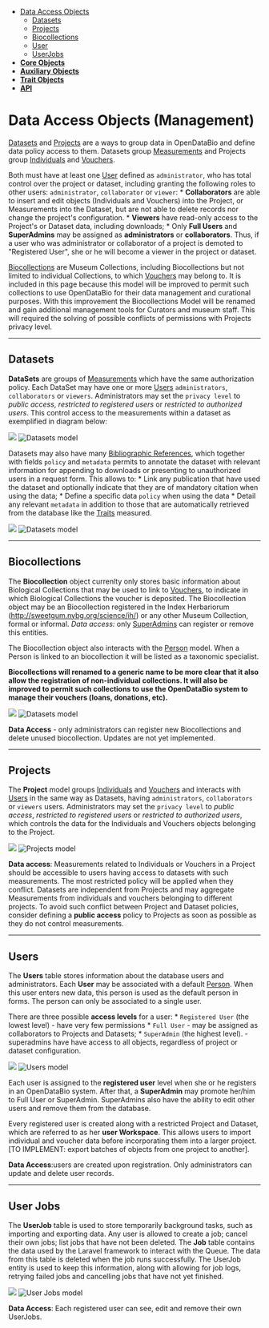 * [Data Access Objects](#)
  * [Datasets](#datasets)
  * [Projects](#projects)
  * [Biocollections](#biocollections)
  * [User](#users)      
  * [UserJobs](#jobs)      
* [**Core Objects**](Core-Objects)
* [**Auxiliary Objects**](Auxiliary-Objects)
* [**Trait Objects**](Trait-Objects)
* [**API**](API)

# Data Access Objects (Management)

[Datasets](#datasets) and [Projects](#projects) are a ways to group data in OpenDataBio and define data policy access to them. Datasets group [Measurements](Trait-Objects#measurements) and Projects group [Individuals](Core-Objects#individuals) and [Vouchers](Core-Objects#vouchers).

Both must have at least one [User](#users) defined as `administrator`, who has total control over the project or dataset, including granting the following roles to other users: `administrator`, `collaborator` or `viewer`:
    * **Collaborators** are able to insert and edit objects (Individuals and Vouchers) into the Project, or Measurements into the Dataset, but are not able to delete records nor change the project's configuration.
    * **Viewers** have read-only access to the Project's or Dataset data, including downloads;
    * Only **Full Users** and **SuperAdmins** may be assigned as **administrators** or **collaborators**. Thus, if a user who was administrator or collaborator of a project is demoted to "Registered User", she or he will become a viewer in the project or dataset.

[Biocollections](#biocollections) are Museum Collections, including Biocollections but not limited to individual Collections, to which [Vouchers](Core-Objects#vouchers) may belong to. It is included in this page because this model will be improved to permit such collections to use OpenDataBio for their data management and curational purposes. With this improvement the Biocollections Model will be renamed and gain additional management tools for Curators and museum staff. This will required the solving of possible conflicts of permissions with Projects privacy level.


<a name="datasets"></a>
***
## Datasets
**DataSets** are groups of [Measurements](Trait-Objects#measurements) which have the same authorization policy. Each DataSet may have one or more [Users](#users)  `administrators`, `collaborators` or `viewers`. Administrators may set the `privacy level` to *public access*, *restricted to registered users* or *restricted to authorized users*. This control access to the measurements within a dataset as exemplified in diagram below:

![](https://github.com/opendatabio/datamodel/blob/master/dataset_model.png)
<img src="{{ asset('images/docs/dataset_model.png') }}" alt="Datasets model" with=350>

Datasets may also have many [Bibliographic References](Auxiliary-Objects#bibreferences), which together with fields `policy` and `metadata` permits to annotate the dataset with relevant information for appending to downloads or presenting to unauthorized users in a request form. This allows to:
    * Link any publication that have used the dataset and optionally indicate that they are of mandatory citation when using the data;
    * Define a specific data `policy` when using the data
    * Detail any relevant `metadata` in addition to those that are automatically retrieved from the database like the [Traits](Trait-Objects#traits) measured.


![](https://github.com/opendatabio/datamodel/blob/master/dataset_bibreference.png)
<img src="{{ asset('images/docs/dataset_bibreference.png') }}" alt="Datasets model" with=350>


<a name="biocollections"></a>
***
## Biocollections
The **Biocollection** object currenlty only stores basic information about Biological Collections that may be used to link to [Vouchers](Core-Objects#voucher), to indicate in which Biological Collections the voucher is deposited. The Biocollection object may be an Biocollection registered in the Index Herbariorum (http://sweetgum.nybg.org/science/ih/) or any other Museum Collection, formal or informal.  *Data access:* only [SuperAdmins](#users) can register or remove this entities.

The Biocollection object also interacts with the [Person](Auxiliary-Objects#persons) model. When a Person is linked to an biocollection it will be listed as a taxonomic specialist.

**Biocollections will renamed to a generic name to be more clear that it also allow the registration of non-individual collections. It will also be improved to permit such collections to use the OpenDataBio system to manage their vouchers (loans, donations, etc).**


![](https://github.com/opendatabio/datamodel/blob/master/biocollections_model.png)
<img src="{{ asset('images/docs/biocollections_model.png') }}" alt="Datasets model" with=350>


**Data Access** - only administrators can register new Biocollections and delete unused biocollection. Updates are not yet implemented.

<a name="projects"></a>
***
## Projects
The **Project** model groups [Individuals](Core-Objects#individuals) and [Vouchers](Core-Objects#vouchers) and interacts with [Users](#users) in the same way as Datasets, having  `administrators`, `collaborators` or `viewers` users. Administrators may set the `privacy level` to *public access*, *restricted to registered users* or *restricted to authorized users*, which controls the data for the Individuals and Vouchers objects belonging to the Project.


![](https://github.com/opendatabio/datamodel/blob/master/project_model.png)
<img src="{{ asset('images/docs/project_model.png') }}" alt="Projects model" with=350>


**Data access**: Measurements related to Individuals or Vouchers in a Project should be accessible to users having access to datasets with such measurements. The most restricted policy will be applied when they conflict. Datasets are independent from Projects and may aggregate Measurements from individuals and vouchers belonging to different projects. To avoid such conflict between Project and Dataset policies, consider defining a **public access**  policy to Projects as soon as possible as they do not control measurements.


<a name="users"></a>
***
## Users
The **Users** table stores information about the database users and administrators. Each **User** may be associated with a default [Person](Auxiliary-Objects#persons). When this user enters new data, this person is used as the default person in forms. The person can only be associated to a single user.

There are three possible **access levels** for a user:
    * `Registered User` (the lowest level) - have very few permissions
    * `Full User` - may be assigned as collaborators to Projects and Datasets;
    * `SuperAdmin` (the highest level). - superadmins have have access to all objects, regardless of project or dataset configuration.


![](https://github.com/opendatabio/datamodel/blob/master/user_model.png)
<img src="{{ asset('images/docs/user_model.png') }}" alt="Users model" with=350>

Each user is assigned to the **registered user** level when she or he registers in an OpenDataBio system. After that, a **SuperAdmin** may promote her/him to Full User or SuperAdmin. SuperAdmins also have the ability to edit other users and remove them from the database.


Every registered user is created along with a restricted Project and Dataset,  which are referred to as her **user Workspace**. This allows users to import individual and voucher data before incorporating them into a larger project. [TO IMPLEMENT: export batches of objects from one project to another].


**Data Access**:users are created upon registration. Only administrators can update and delete user records.


<a name="jobs"></a>
***
## User Jobs
The **UserJob** table is used to store temporarily background tasks, such as importing and exporting data. Any user is allowed to create a job; cancel their own jobs; list jobs that have not been deleted. The **Job** table contains the data used by the Laravel framework to interact with the Queue. The data from this table is deleted when the job runs successfully. The UserJob entity is used to keep this information, along with allowing for job logs, retrying failed jobs and cancelling jobs that have not yet finished.


![](https://github.com/opendatabio/datamodel/blob/master/user_userjob.png)
<img src="{{ asset('images/docs/user_userjob.png') }}" alt="User Jobs model" with=350>


**Data Access**: Each registered user can see, edit and remove their own UserJobs.
